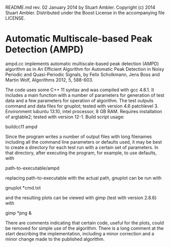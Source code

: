 README.md rev. 02 January 2014 by Stuart Ambler.
Copyright (c) 2014 Stuart Ambler.
Distributed under the Boost License in the accompanying file LICENSE.

# Automatic Multiscale-based Peak Detection (AMPD)

ampd.cc implements automatic multiscale-based peak detection (AMPD) algorithm
as in An Efficient Algorithm for Automatic Peak Detection in Noisy Periodic and
Quasi-Periodic Signals, by Felix Scholkmann, Jens Boss and Martin Wolf,
Algorithms 2012, 5, 588-603.

The code uses some C++ 11 syntax and was compiled with gcc 4.8.1.  It includes a
main function with a number of parameters for generation of test data and a few
parameters for operation of algorithm.  The test outputs command and data files
for gnuplot; tested with version 4.6 patchlevel 3.  Environment lubuntu 13.10,
intel processor, 8 GB RAM.  Requires installation of argtable2; tested with
version 12-1.  Build script usage:

buildcc11 ampd

Since the program writes a number of output files with long filenames including
all the command line parameters or defaults used, it may be best to create a
directory for each test run with a certain set of parameters.  In that
directory, after executing the program, for example, to use defaults, with

path-to-executable/ampd

replacing path-to-executable with the actual path, gnuplot can be run with

gnuplot *cmd.txt

and the resulting plots can be viewed with gimp (test with version 2.8.6) with

gimp *png &

There are comments indicating that certain code, useful for the plots, could be
removed for simple use of the algorithm.  There is a long comment at the start
describing the implementation, including a minor correction and a minor change
made to the published algorithm.